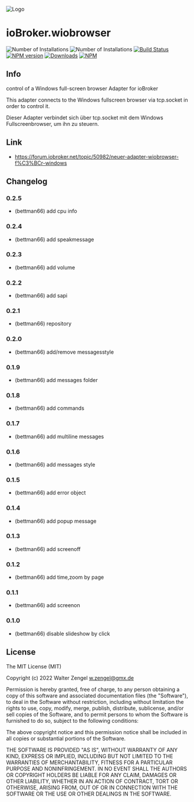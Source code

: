 ![Logo](admin/wiobrowser.png)
# ioBroker.wiobrowser

![Number of Installations](http://iobroker.live/badges/wiobrowser-installed.svg)
![Number of Installations](http://iobroker.live/badges/wiobrowser-stable.svg)
[![Build Status](https://travis-ci.org/Bettman66/ioBroker.wiobrowser.svg?branch=master)](https://travis-ci.org/Bettman66/ioBroker.wiobrowser)
[![NPM version](http://img.shields.io/npm/v/iobroker.wiobrowser.svg)](https://www.npmjs.com/package/iobroker.wiobrowser)
[![Downloads](https://img.shields.io/npm/dm/iobroker.wiobrowser.svg)](https://www.npmjs.com/package/iobroker.wiobrowser)
[![NPM](https://nodei.co/npm/iobroker.wiobrowser.png?downloads=true)](https://nodei.co/npm/iobroker.wiobrowser/)

## Info
control of a Windows full-screen browser
Adapter for ioBroker

This adapter connects to the Windows fullscreen browser via tcp.socket in order to control it.

Dieser Adapter verbindet sich über tcp.socket mit dem Windows Fullscreenbrowser, um ihn zu steuern.

## Link
* https://forum.iobroker.net/topic/50982/neuer-adapter-wiobrowser-f%C3%BCr-windows

## Changelog
### 0.2.5
* (bettman66) add cpu info

### 0.2.4
* (bettman66) add speakmessage

### 0.2.3
* (bettman66) add volume

### 0.2.2
* (bettman66) add sapi

### 0.2.1
* (bettman66) repository

### 0.2.0
* (bettman66) add/remove messagesstyle

### 0.1.9
* (bettman66) add messages folder

### 0.1.8
* (bettman66) add commands

### 0.1.7
* (bettman66) add multiline messages

### 0.1.6
* (bettman66) add messages style

### 0.1.5
* (bettman66) add error object

### 0.1.4
* (bettman66) add popup message

### 0.1.3
* (bettman66) add screenoff

### 0.1.2
* (bettman66) add time,zoom by page

### 0.1.1
* (bettman66) add screenon

### 0.1.0
* (bettman66) disable slideshow by click

## License
The MIT License (MIT)

Copyright (c) 2022 Walter Zengel <w.zengel@gmx.de>

Permission is hereby granted, free of charge, to any person obtaining a copy
of this software and associated documentation files (the "Software"), to deal
in the Software without restriction, including without limitation the rights
to use, copy, modify, merge, publish, distribute, sublicense, and/or sell
copies of the Software, and to permit persons to whom the Software is
furnished to do so, subject to the following conditions:

The above copyright notice and this permission notice shall be included in
all copies or substantial portions of the Software.

THE SOFTWARE IS PROVIDED "AS IS", WITHOUT WARRANTY OF ANY KIND, EXPRESS OR
IMPLIED, INCLUDING BUT NOT LIMITED TO THE WARRANTIES OF MERCHANTABILITY,
FITNESS FOR A PARTICULAR PURPOSE AND NONINFRINGEMENT. IN NO EVENT SHALL THE
AUTHORS OR COPYRIGHT HOLDERS BE LIABLE FOR ANY CLAIM, DAMAGES OR OTHER
LIABILITY, WHETHER IN AN ACTION OF CONTRACT, TORT OR OTHERWISE, ARISING FROM,
OUT OF OR IN CONNECTION WITH THE SOFTWARE OR THE USE OR OTHER DEALINGS IN
THE SOFTWARE.
